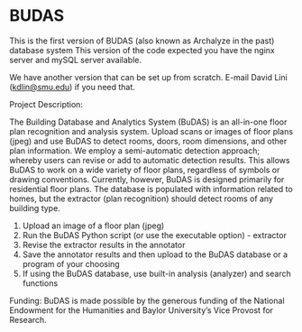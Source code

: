 # BUDAS

This is the first version of BUDAS (also known as Archalyze in the past) database system
This version of the code expected you have the nginx server and mySQL server available.

We have another version that can be set up from scratch. E-mail David Lini (kdlin@smu.edu) if you need that. 

Project Description:

The Building Database and Analytics System (BuDAS) is an all-in-one floor plan recognition and analysis system. Upload scans or images of floor plans (jpeg) and use BuDAS to detect rooms, doors, room dimensions, and other plan information.
We employ a semi-automatic detection approach; whereby users can revise or add to automatic detection results. This allows BuDAS to work on a wide variety of floor plans, regardless of symbols or drawing conventions. Currently, however, BuDAS is designed primarily for residential floor plans. The database is populated with information related to homes, but the extractor (plan recognition) should detect rooms of any building type. 

1.	Upload an image of a floor plan (jpeg)
2.	Run the BuDAS Python script (or use the executable option) - extractor
3.	Revise the extractor results in the annotator
4.	Save the annotator results and then upload to the BuDAS database or a program of your choosing
5.	If using the BuDAS database, use built-in analysis (analyzer) and search functions

Funding: BuDAS is made possible by the generous funding of the National Endowment for the Humanities and Baylor University’s Vice Provost for Research. 

